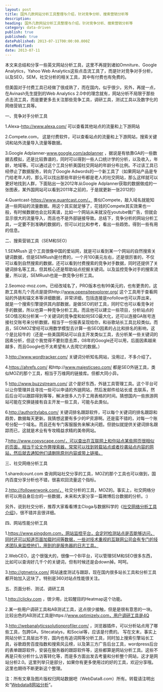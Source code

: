 ```yaml
---
layout: post
title: 国外几款网站分析工具整理与介绍，针对竞争分析、搜索营销分析等
description:
heading: 国外几款网站分析工具整理与介绍，针对竞争分析、搜索营销分析等
category: data-driven
publish: true
published: true
datePublished: 2013-07-11T00:00:00.000Z
dateModified:
date: 2013-07-11
---
```


本文来总结和分享一些英文网站分析工具，这里不再提到诸如Omniture、Google Analytics，Yahoo Web Analytics这些点击流工具了，而是针对竞争对手分析，以及SEO，SEM，社交分析的相关工具，其中有付费也有免费的。

但美国对于付费工具已经做了很成熟了，而在国内，似乎很少。另外，再提一点，在Avinash先生提到的Web Analytics 2.0中的理念就有，网站分析不局限于那些点击流工具，而是要更多去关注那些竞争工具，调研工具，测试工具以及数字化的网络营销工具等。

一、竞争对手分析工具

1.Alexa-http://www.alexa.com/ 可以查看其他站点的流量和上下游网站

2.Compete.com， 这是付费软件，可以查看站点的流量和上下游网站，搜索关键词和站外流量导入流量等数据。

3.Google Adplanner-www.google.com/adplanner ，据说是有依靠GA的一些数据去模拟，还是比较靠谱的，同时可以得到一些人口统计学的分析，以及收入，年龄，地域等。可以通过这个工具分析美国社交网站的年龄分布比例。不过该工具已经停止了数据服务，转向了Google Adwords的一个新工具了（如果网站产品是专门给老年人的，那么可以找出那些年龄分布都是老人的社交网站，那么这样就可以更好地找到人群，下面贴出一张2012年从Google Adplanner获取的数据做成的一张图表，某外国网站可以看到2011年之前的，于是就更新一张2012的）

<amp-img src="/assets/img/post/social-analysis.jpg" width="533" height="321"></amp-img>

4.Quantcast-https://www.quantcast.com/， 类似Compete，敲入域名就能知道一些网站的流量数据。用这个其实就足够了，花钱的Compete其实效果也一般，有时候数据也会比较离谱，比如一个网站从来就没在youtube做广告，但就会显示很大的流量导入，而且也不是外部链接导致。总结下，竞争分析的网站分析工具，一定要不到准确的数据的，但可以对比和参考，看出一些趋势。得到一些有用的信息。

二、搜索营销工具（SEM和SEO）

1.SEMRush 这个工具很像中国的爱站网，就是可以看到某一个网站的自然搜索关键词数据，但是SEMRush是付费的，一个月100美元左右，还是很厉害的，不仅可以看到自然搜索的数据，还可以看到付费搜索的竞争对手数据，同时还提供了关键词排名等工具，但其核心还是帮助站点挖掘关键词。以及监控竞争对手的搜索流量，所以说，SEMRush也是一款竞争分析工具。

2.Seomoz-moz.com，已经改域名了，PRO版本也有99美元的，也有更贵的，这款工具有几个亮点是提供http://www.opensiteexplorer.org/ 这个工具用于查看网站的外链和锚文本等详细数据，非常详细，包括连接是nofollow也可以弄出来，就是一个搜索引擎提供其内部数据，是做SEO的好工具，同时它也可以看竞争对手的数据，所以也算一种竞争分析工具。而且他可以建立一些项目，分析站点的SEO情况和分析某一个关键词的竞争度和如何SEO最大化，还可以连接GA账号连接社交账号来分析数据，相当于一份报表呈现给你，和谷歌站长工具比较类似。而且，SEOMOZ曾经可以用数学模型去计算一些SEO因素的占比和排名的影响，这个是比较牛的（还是一些美国网站可以自主开发类似工具，去分析某一些关键词的因素分析，但这个我觉得不要刻意去弄，08年的Google还可以用，后面因素越来越多，而且Google也不太希望有人去爬它的数据。）

3.http://www.wordtracker.com/ 关键词分析知名网站，没用过，不多介绍了。

4.https://ahrefs.com/ 和http://www.majesticseo.com/ 都是SEO外链工具，类似MOZ的那个工具，相当于万维网的链接库。但都大同小异。

5 http://www.buzzstream.com/ 这个是好东西，外链工具管理工具。这个平台可以让你管理并且寻找一些可以申请的外链网站，然后发邮件给站长或 去联系，然后后台可以跟踪得到等等，解决很多人力手工用表格的时间。猜想国内一些旅游网站可能在交换链接有自主开发一些工具，可能与此类似。

6.http://authoritylabs.com/ 关键词排名跟踪软件，可以每个关键词的排名跟踪和趋势，数据每天更新。我猜想这要有多少的IP资源啊。还是蛮不错的，对每一个账号分配一个域名。而且还有专门客服服务来解决问题。但貌似就提供关键词排名跟踪而已，这就是术业有专攻精益求精的美帝网站。

7.http://www.copyscape.com/，可以查出在互联网上和你站点某些网页很相似的页面，相当于论文作弊搜索器，常常可以找到转载站点或者抄袭站点内容的网站，然后就去通知他们请删除原创内容或带上链接。

三、社交网络分析工具

1.sharedcount.com 查询网站社交分享的工具，MOZ的那个工具也可以做到，国内百度分享分析也不错，很喜欢回流量这个指标。

2.http://followerwonk.com/， 社交分析的工具，MOZ的。事实上，社交网络分析可以用自身后台的一些数据，未来和大家分享一篇微博后台数据的分析。:)

另外，说到社交分析，推荐大家看看博主Cloga与数据科学的《<a href="http://cloga.info/python/r/sna/2013/04/11/socialanalyticstoolsintro" target="_blank">社交网络分析工具介绍</a>》，很不错并且很详细。

四、网站性能分析工具

1.https://www.pingdom.com，网站监控平台，会定时检测站点是否能够访问，同时还可以知道页面加载时间等数据，一些对技术重视的互联网公司会有专门的技术团队来监控他们，用到的是服务器的日志工具。

2.WebCEO，这个很强大的，很像一个BI平台，可以管理SEM和SEO很多东西，比如可以查询好几千个的关键词，但有时候还是会down掉。呵呵。

3.http://gtmetrix.com/ 网站速度测试与跟踪，现在国内很多站长工具和分析工具都开始加入这块了。特别是360对站点性能很关注。

五、页面分析、测试、调研工具

1.http://clicky.com ，很少用，比较醒目的Heatmap这个功能。

2.某一些用户调研工具和AB测试工具，这点很少接触，但是是很有意思的一块。比较出色的AB测试工具是https://www.optimizely.com，用户调研工具是4Q

3.http://webanalyticssolutionprofiler.com/ ，浏览器插件，可以分析站点用了哪些工具，包跨GA，Sitecatalys，和Social等，应该是付费的。 写在文末，事实上网站分析工具层出不穷，国内也有追词网等分析工具，同时加上搜索引擎站长工具，谷歌趋势百度指数和搜索风云榜，以及第三方广告后台工具，wordpress后台的表单跟踪软件，安装在服务器的跟踪软件等，这些都算是网站分析工具。这些不再是只有分析什么访客转化等，而是多方面出发去考量和分析整个网站，这才是网站分析2.0。这里列举只是部分，如果你有更多使用过的好的工具，欢迎分享哦。这里也期待不断更新这个整理。

注：所有文章及图片版权归网站数据吧（WebData8.com）所有。转载请注明出处“<a href="/">Webdata8网站分析</a>”。
